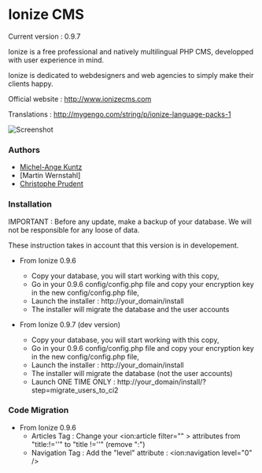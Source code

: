 Ionize CMS
====================

Current version : 0.9.7

Ionize is a free professional and natively multilingual PHP CMS, developped with user experience in mind.

Ionize is dedicated to webdesigners and web agencies to simply make their clients happy.

Official website : http://www.ionizecms.com

Translations : http://mygengo.com/string/p/ionize-language-packs-1

![Screenshot](https://github.com/ionize/ionize/raw/master/files/screenshot_ionize_dashboard.jpg)

### Authors

* [Michel-Ange Kuntz](http://www.partikule.net.net)
* [Martin Wernstahl]
* [Christophe Prudent](http://www.toopixel.ch)

### Installation

IMPORTANT : Before any update, make a backup of your database.
We will not be responsible for any loose of data.

These instruction takes in account that this version is in developement.

* From Ionize 0.9.6
  * Copy your database, you will start working with this copy,
  * Go in your 0.9.6 config/config.php file and copy your encryption key in the new config/config.php file,
  * Launch the installer : http://your_domain/install
  * The installer will migrate the database and the user accounts
  
* From Ionize 0.9.7 (dev version)
  * Copy your database, you will start working with this copy,
  * Go in your 0.9.6 config/config.php file and copy your encryption key in the new config/config.php file,
  * Launch the installer : http://your_domain/install
  * The installer will migrate the database (not the user accounts)
  * Launch ONE TIME ONLY : http://your_domain/install/?step=migrate_users_to_ci2
  

### Code Migration

* From Ionize 0.9.6
  * Articles Tag : Change your <ion:article filter="" > attributes from "title:!=''" to "title !=''" (remove ":")
  * Navigation Tag : Add the "level" attribute : <ion:navigation level="0" />